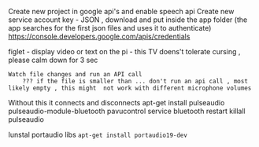 Create new project in google api's and enable speech api
Create new service account key - JSON , download and put inside the app folder (the app searches for the first json files and uses it to authenticate)
	https://console.developers.google.com/apis/credentials



figlet - display video or text on the pi - this TV doens't tolerate cursing , please calm down for 3 sec


	Watch file changes and run an API call
		??? if the file is smaller than ... don't run an api call , most likely empty , this might  not work with different microphone volumes

Without this it connects and disconnects
	apt-get install pulseaudio pulseaudio-module-bluetooth pavucontrol
	service bluetooth restart
	killall pulseaudio

Iunstal portaudio libs `apt-get install portaudio19-dev`
